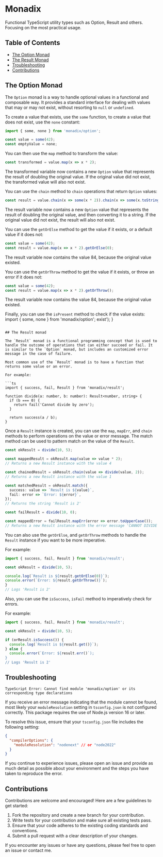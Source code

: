 # Monadix

Functional TypeScript utility types such as Option, Result and others. Focusing on the most practical usage.

## Table of Contents

- [The Option Monad](#the-option-monad)
- [The Result Monad](#the-result-monad)
- [Troubleshooting](#troubleshooting)
- [Contributions](#contributions)

## The Option Monad

The `Option` monad is a way to handle optional values in a functional and composable way. It provides a standard interface for dealing with values that may or may not exist, without resorting to `null` or `undefined`.

To create a value that exists, use the `some` function, to create a value that does not exist, use the `none` constant:

```ts
import { some, none } from 'monadix/option';

const value = some(42);
const emptyValue = none;
```

You can then use the `map` method to transform the value:

```ts
const transformed = value.map(x => x * 2);
```

The transformed variable now contains a new `Option` value that represents the result of doubling the original value. If the original value did not exist, the transformed value will also not exist.

You can use the `chain` method to `chain` operations that return `Option` values:

```ts
const result = value.chain(x => some(x * 2)).chain(x => some(x.toString()));
```

The result variable now contains a new `Option` value that represents the result of doubling the original value, and then converting it to a string. If the original value did not exist, the result will also not exist.

You can use the `getOrElse` method to get the value if it exists, or a default value if it does not:

```ts
const value = some(42);
const result = value.map(x => x * 2).getOrElse(0);
```

The result variable now contains the value 84, because the original value existed.

You can use the `getOrThrow` method to get the value if it exists, or throw an error if it does not:

```ts
const value = some(42);
const result = value.map(x => x * 2).getOrThrow();
```

The result variable now contains the value 84, because the original value existed.

Finally, you can use the `isPresent` method to check if the value exists:
import { some, none } from 'monadix/option'; exist');
}
```

## The Result monad

The `Result` monad is a functional programming concept that is used to handle the outcome of operations that can either succeed or fail. It is similar to the `Option` monad, but includes an customized error message in the case of failure.

Most common use of the `Result` monad is to have a function that returns some value or an error.

For example:

```ts
import { success, fail, Result } from 'monadix/result';

function divide(a: number, b: number): Result<number, string> {
  if (b === 0) {
    return fail('Cannot divide by zero');
  }
  
  return success(a / b);
}
```

Once a `Result` instance is created, you can use the `map`, `mapErr`, and `chain` methods to perform operations on the value or error message. The match method can be used to pattern match on the value of the `Result`.

```ts
const okResult = divide(10, 5);

const mappedResult = okResult.map(value => value * 2);
// Returns a new Result instance with the value 4

const chainedResult = okResult.chain(value => divide(value, 2));
// Returns a new Result instance with the value 1

const matchedResult = okResult.match({
  success: value => `Result is ${value}`,
  fail: error => `Error: ${error}`,
});
// Returns the string 'Result is 2'

const failResult = divide(10, 0);

const mappedError = failResult.mapErr(error => error.toUpperCase());
// Returns a new Result instance with the error message 'CANNOT DIVIDE BY ZERO'
```

You can also use the `getOrElse`, and `getOrThrow` methods to handle the `Result` instance if you want to be more imperative.

For example:

```ts
import { success, fail, Result } from 'monadix/result';

const okResult = divide(10, 5);

console.log(`Result is ${result.getOrElse(0)}`);
console.error(`Error: ${result.getOrThrow()}`);
}
// Logs 'Result is 2'
```

Also, you can use the `isSuccess`, `isFail` method to imperatively check for errors.

For example:

```ts
import { success, fail, Result } from 'monadix/result';

const okResult = divide(10, 5);

if (orResult.isSuccess()) {
  console.log(`Result is ${result.get()}`);
} else {
  console.error(`Error: ${result.err()`);
}
// Logs 'Result is 2'
```

## Troubleshooting

`TypeScript Error: Cannot find module 'monadix/option' or its corresponding type declarations`

If you receive an error message indicating that the module cannot be found, most likely your `moduleResolution` setting in `tsconfig.json` is not configured correctly. This package requires the use of Node.js version 16 or later.

To resolve this issue, ensure that your `tsconfig.json` file includes the following setting:

```json
{
  "compilerOptions": {
    "moduleResolution": "nodenext" // or "node2022"
  }
}
```

If you continue to experience issues, please open an issue and provide as much detail as possible about your environment and the steps you have taken to reproduce the error.

## Contributions

Contributions are welcome and encouraged! Here are a few guidelines to get started:

1. Fork the repository and create a new branch for your contribution.
1. Write tests for your contribution and make sure all existing tests pass.
1. Ensure that your code adheres to the existing coding standards and conventions.
1. Submit a pull request with a clear description of your changes.

If you encounter any issues or have any questions, please feel free to open an issue or contact me.
